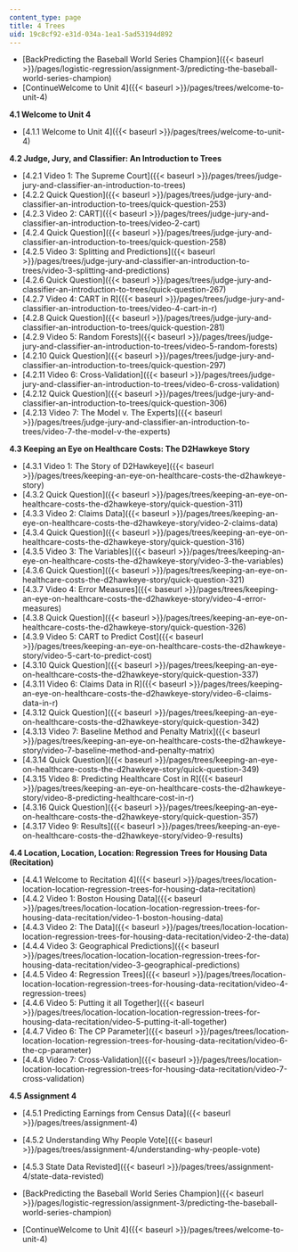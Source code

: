```yaml
---
content_type: page
title: 4 Trees
uid: 19c8cf92-e31d-034a-1ea1-5ad53194d892
---
```


*   [BackPredicting the Baseball World Series Champion]({{< baseurl >}}/pages/logistic-regression/assignment-3/predicting-the-baseball-world-series-champion)
*   [ContinueWelcome to Unit 4]({{< baseurl >}}/pages/trees/welcome-to-unit-4)

**4.1 Welcome to Unit 4**

*   [4.1.1 Welcome to Unit 4]({{< baseurl >}}/pages/trees/welcome-to-unit-4)

**4.2 Judge, Jury, and Classifier: An Introduction to Trees**

*   [4.2.1 Video 1: The Supreme Court]({{< baseurl >}}/pages/trees/judge-jury-and-classifier-an-introduction-to-trees)
*   [4.2.2 Quick Question]({{< baseurl >}}/pages/trees/judge-jury-and-classifier-an-introduction-to-trees/quick-question-253)
*   [4.2.3 Video 2: CART]({{< baseurl >}}/pages/trees/judge-jury-and-classifier-an-introduction-to-trees/video-2-cart)
*   [4.2.4 Quick Question]({{< baseurl >}}/pages/trees/judge-jury-and-classifier-an-introduction-to-trees/quick-question-258)
*   [4.2.5 Video 3: Splitting and Predictions]({{< baseurl >}}/pages/trees/judge-jury-and-classifier-an-introduction-to-trees/video-3-splitting-and-predictions)
*   [4.2.6 Quick Question]({{< baseurl >}}/pages/trees/judge-jury-and-classifier-an-introduction-to-trees/quick-question-267)
*   [4.2.7 Video 4: CART in R]({{< baseurl >}}/pages/trees/judge-jury-and-classifier-an-introduction-to-trees/video-4-cart-in-r)
*   [4.2.8 Quick Question]({{< baseurl >}}/pages/trees/judge-jury-and-classifier-an-introduction-to-trees/quick-question-281)
*   [4.2.9 Video 5: Random Forests]({{< baseurl >}}/pages/trees/judge-jury-and-classifier-an-introduction-to-trees/video-5-random-forests)
*   [4.2.10 Quick Question]({{< baseurl >}}/pages/trees/judge-jury-and-classifier-an-introduction-to-trees/quick-question-297)
*   [4.2.11 Video 6: Cross-Validation]({{< baseurl >}}/pages/trees/judge-jury-and-classifier-an-introduction-to-trees/video-6-cross-validation)
*   [4.2.12 Quick Question]({{< baseurl >}}/pages/trees/judge-jury-and-classifier-an-introduction-to-trees/quick-question-306)
*   [4.2.13 Video 7: The Model v. The Experts]({{< baseurl >}}/pages/trees/judge-jury-and-classifier-an-introduction-to-trees/video-7-the-model-v-the-experts)

**4.3 Keeping an Eye on Healthcare Costs: The D2Hawkeye Story**

*   [4.3.1 Video 1: The Story of D2Hawkeye]({{< baseurl >}}/pages/trees/keeping-an-eye-on-healthcare-costs-the-d2hawkeye-story)
*   [4.3.2 Quick Question]({{< baseurl >}}/pages/trees/keeping-an-eye-on-healthcare-costs-the-d2hawkeye-story/quick-question-311)
*   [4.3.3 Video 2: Claims Data]({{< baseurl >}}/pages/trees/keeping-an-eye-on-healthcare-costs-the-d2hawkeye-story/video-2-claims-data)
*   [4.3.4 Quick Question]({{< baseurl >}}/pages/trees/keeping-an-eye-on-healthcare-costs-the-d2hawkeye-story/quick-question-316)
*   [4.3.5 Video 3: The Variables]({{< baseurl >}}/pages/trees/keeping-an-eye-on-healthcare-costs-the-d2hawkeye-story/video-3-the-variables)
*   [4.3.6 Quick Question]({{< baseurl >}}/pages/trees/keeping-an-eye-on-healthcare-costs-the-d2hawkeye-story/quick-question-321)
*   [4.3.7 Video 4: Error Measures]({{< baseurl >}}/pages/trees/keeping-an-eye-on-healthcare-costs-the-d2hawkeye-story/video-4-error-measures)
*   [4.3.8 Quick Question]({{< baseurl >}}/pages/trees/keeping-an-eye-on-healthcare-costs-the-d2hawkeye-story/quick-question-326)
*   [4.3.9 Video 5: CART to Predict Cost]({{< baseurl >}}/pages/trees/keeping-an-eye-on-healthcare-costs-the-d2hawkeye-story/video-5-cart-to-predict-cost)
*   [4.3.10 Quick Question]({{< baseurl >}}/pages/trees/keeping-an-eye-on-healthcare-costs-the-d2hawkeye-story/quick-question-337)
*   [4.3.11 Video 6: Claims Data in R]({{< baseurl >}}/pages/trees/keeping-an-eye-on-healthcare-costs-the-d2hawkeye-story/video-6-claims-data-in-r)
*   [4.3.12 Quick Question]({{< baseurl >}}/pages/trees/keeping-an-eye-on-healthcare-costs-the-d2hawkeye-story/quick-question-342)
*   [4.3.13 Video 7: Baseline Method and Penalty Matrix]({{< baseurl >}}/pages/trees/keeping-an-eye-on-healthcare-costs-the-d2hawkeye-story/video-7-baseline-method-and-penalty-matrix)
*   [4.3.14 Quick Question]({{< baseurl >}}/pages/trees/keeping-an-eye-on-healthcare-costs-the-d2hawkeye-story/quick-question-349)
*   [4.3.15 Video 8: Predicting Healthcare Cost in R]({{< baseurl >}}/pages/trees/keeping-an-eye-on-healthcare-costs-the-d2hawkeye-story/video-8-predicting-healthcare-cost-in-r)
*   [4.3.16 Quick Question]({{< baseurl >}}/pages/trees/keeping-an-eye-on-healthcare-costs-the-d2hawkeye-story/quick-question-357)
*   [4.3.17 Video 9: Results]({{< baseurl >}}/pages/trees/keeping-an-eye-on-healthcare-costs-the-d2hawkeye-story/video-9-results)

**4.4 Location, Location, Location: Regression Trees for Housing Data (Recitation)**

*   [4.4.1 Welcome to Recitation 4]({{< baseurl >}}/pages/trees/location-location-location-regression-trees-for-housing-data-recitation)
*   [4.4.2 Video 1: Boston Housing Data]({{< baseurl >}}/pages/trees/location-location-location-regression-trees-for-housing-data-recitation/video-1-boston-housing-data)
*   [4.4.3 Video 2: The Data]({{< baseurl >}}/pages/trees/location-location-location-regression-trees-for-housing-data-recitation/video-2-the-data)
*   [4.4.4 Video 3: Geographical Predictions]({{< baseurl >}}/pages/trees/location-location-location-regression-trees-for-housing-data-recitation/video-3-geographical-predictions)
*   [4.4.5 Video 4: Regression Trees]({{< baseurl >}}/pages/trees/location-location-location-regression-trees-for-housing-data-recitation/video-4-regression-trees)
*   [4.4.6 Video 5: Putting it all Together]({{< baseurl >}}/pages/trees/location-location-location-regression-trees-for-housing-data-recitation/video-5-putting-it-all-together)
*   [4.4.7 Video 6: The CP Parameter]({{< baseurl >}}/pages/trees/location-location-location-regression-trees-for-housing-data-recitation/video-6-the-cp-parameter)
*   [4.4.8 Video 7: Cross-Validation]({{< baseurl >}}/pages/trees/location-location-location-regression-trees-for-housing-data-recitation/video-7-cross-validation)

**4.5 Assignment 4**

*   [4.5.1 Predicting Earnings from Census Data]({{< baseurl >}}/pages/trees/assignment-4)
*   [4.5.2 Understanding Why People Vote]({{< baseurl >}}/pages/trees/assignment-4/understanding-why-people-vote)
*   [4.5.3 State Data Revisted]({{< baseurl >}}/pages/trees/assignment-4/state-data-revisted)

*   [BackPredicting the Baseball World Series Champion]({{< baseurl >}}/pages/logistic-regression/assignment-3/predicting-the-baseball-world-series-champion)
*   [ContinueWelcome to Unit 4]({{< baseurl >}}/pages/trees/welcome-to-unit-4)